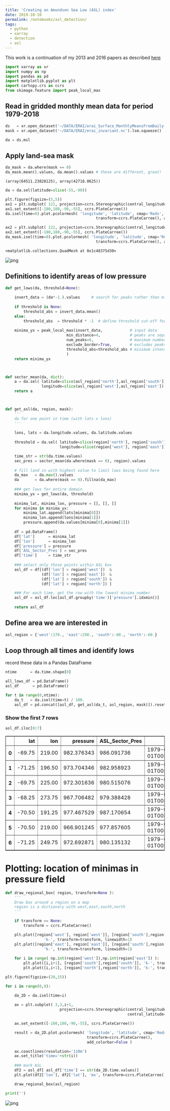 ```yaml
---
title: 'Creating an Amundsen Sea Low (ASL) index'
date: 2019-10-10
permalink: /notebooks/asl_detection/
tags:
  - python
  - xarray
  - detection
  - asl
---
```


This work is a continuation of my 2013 and 2016 papers as described [here](https://legacy.bas.ac.uk/data/absl/)



```python
import xarray as xr
import numpy as np
import pandas as pd
import matplotlib.pyplot as plt
import cartopy.crs as ccrs
from skimage.feature import peak_local_max
```

## Read in gridded monthly mean data for period 1979-2018


```python
ds   = xr.open_dataset('~/DATA/ERAI/erai_Surface_MonthlyMeansFromDaily.nc')
mask = xr.open_dataset('~/DATA/ERAI/erai_invariant.nc').lsm.squeeze()
```


```python
da = ds.msl
```

## Apply land-sea mask


```python
da_mask = da.where(mask == 0)
da_mask.mean().values, da.mean().values # these are different, great!
```




    (array(64511.23828125), array(42718.0625))




```python
da = da.sel(latitude=slice(-55,-90))
```


```python
plt.figure(figsize=(5,5))
ax1 = plt.subplot( 121, projection=ccrs.Stereographic(central_longitude=0., central_latitude=-90.) )
ax1.set_extent([-180,180,-90,-55], ccrs.PlateCarree())
da.isel(time=0).plot.pcolormesh( 'longitude', 'latitude', cmap='Reds', 
                                        transform=ccrs.PlateCarree(), add_colorbar=False )

ax2 = plt.subplot( 122, projection=ccrs.Stereographic(central_longitude=0., central_latitude=-90.) )
ax2.set_extent([-180,180,-90,-55], ccrs.PlateCarree())
da_mask.isel(time=0).plot.pcolormesh( 'longitude', 'latitude', cmap='Reds', 
                                        transform=ccrs.PlateCarree(), add_colorbar=False )

```




    <matplotlib.collections.QuadMesh at 0x1c48375d30>




![png](/notebooks/images/Amundsen_Sea_Low/output_8_1.png)


## Definitions to identify areas of low pressure


```python
def get_lows(da, threshold=None):
    
    invert_data = (da*-1.).values     # search for peaks rather than minima
    
    if threshold is None:
        threshold_abs = invert_data.mean()
    else:
        threshold_abs  = threshold * -1  # define threshold cut-off for peaks (inverted lows)
                
    minima_yx = peak_local_max(invert_data,            # input data
                           min_distance=4,             # peaks are separated by at least min_distance
                           num_peaks=6,                # maximum number of peaks
                           exclude_border=True,        # excludes peaks from within min_distance - pixels of the border
                           threshold_abs=threshold_abs # minimum intensity of peaks
                           )
    return minima_yx



def sector_mean(da, dict):
    a = da.sel( latitude=slice(asl_region['north'],asl_region['south']), 
                longitude=slice(asl_region['west'],asl_region['east']) ).mean()
    return a



def get_asl(da, region, mask):
    '''
    da for one point in time (with lats x lons)
    '''
    
    lons, lats = da.longitude.values, da.latitude.values
    
    threshold = da.sel( latitude=slice(region['north'], region['south']), 
                        longitude=slice(region['west'], region['east']) ).mean().values

    time_str = str(da.time.values)
    sec_pres = sector_mean(da.where(mask == 0), region).values
    
    # fill land in with highest value to limit lows being found here
    da_max   = da.max().values
    da       = da.where(mask == 0).fillna(da_max)
    
    ### get lows for entire domain
    minima_yx = get_lows(da, threshold)
    
    minima_lat, minima_lon, pressure = [], [], []
    for minima in minima_yx:
        minima_lat.append(lats[minima[0]])
        minima_lon.append(lons[minima[1]])
        pressure.append(da.values[minima[0],minima[1]])
    
    df = pd.DataFrame()
    df['lat']      = minima_lat
    df['lon']      = minima_lon
    df['pressure'] = pressure
    df['ASL_Sector_Pres'] = sec_pres
    df['time']     = time_str
    
    ### select only those points within ASL box
    asl_df = df[(df['lon'] > region['west'])  & 
                (df['lon'] < region['east'])  & 
                (df['lat'] > region['south']) & 
                (df['lat'] < region['north']) ]

    ### For each time, get the row with the lowest minima_number
    asl_df = asl_df.loc[asl_df.groupby('time')['pressure'].idxmin()]
    
    return asl_df
```

## Define area we are interested in


```python
asl_region = {'west':170., 'east':298., 'south':-80., 'north':-60.}
```

## Loop through all times and identify lows
record these data in a Pandas DataFrame


```python
ntime      = da.time.shape[0]

all_lows_df = pd.DataFrame()
asl_df      = pd.DataFrame()

for t in range(0,ntime):
    da_t   = da.isel(time=t) / 100.
    asl_df = pd.concat([asl_df, get_asl(da_t, asl_region, mask)]).reset_index(drop=True)
```

### Show the first 7 rows


```python
asl_df.iloc[0:7]
```




<div>
<style scoped>
    .dataframe tbody tr th:only-of-type {
        vertical-align: middle;
    }

    .dataframe tbody tr th {
        vertical-align: top;
    }

    .dataframe thead th {
        text-align: right;
    }
</style>
<table border="1" class="dataframe">
  <thead>
    <tr style="text-align: right;">
      <th></th>
      <th>lat</th>
      <th>lon</th>
      <th>pressure</th>
      <th>ASL_Sector_Pres</th>
      <th>time</th>
    </tr>
  </thead>
  <tbody>
    <tr>
      <th>0</th>
      <td>-69.75</td>
      <td>219.00</td>
      <td>982.376343</td>
      <td>986.091736</td>
      <td>1979-01-01T00:00:00.000000000</td>
    </tr>
    <tr>
      <th>1</th>
      <td>-71.25</td>
      <td>196.50</td>
      <td>973.704346</td>
      <td>982.958923</td>
      <td>1979-02-01T00:00:00.000000000</td>
    </tr>
    <tr>
      <th>2</th>
      <td>-69.75</td>
      <td>225.00</td>
      <td>972.301636</td>
      <td>980.515076</td>
      <td>1979-03-01T00:00:00.000000000</td>
    </tr>
    <tr>
      <th>3</th>
      <td>-68.25</td>
      <td>273.75</td>
      <td>967.706482</td>
      <td>979.388428</td>
      <td>1979-04-01T00:00:00.000000000</td>
    </tr>
    <tr>
      <th>4</th>
      <td>-70.50</td>
      <td>191.25</td>
      <td>977.467529</td>
      <td>987.170654</td>
      <td>1979-05-01T00:00:00.000000000</td>
    </tr>
    <tr>
      <th>5</th>
      <td>-70.50</td>
      <td>219.00</td>
      <td>966.901245</td>
      <td>977.857605</td>
      <td>1979-06-01T00:00:00.000000000</td>
    </tr>
    <tr>
      <th>6</th>
      <td>-71.25</td>
      <td>249.75</td>
      <td>972.692871</td>
      <td>980.135132</td>
      <td>1979-07-01T00:00:00.000000000</td>
    </tr>
  </tbody>
</table>
</div>



# Plotting: location of minimas in pressure field


```python
def draw_regional_box( region, transform=None ):
    '''
    Draw box around a region on a map
    region is a dictionary with west,east,south,north
    '''

    if transform == None:
        transform = ccrs.PlateCarree()

    plt.plot([region['west'], region['west']], [region['south'],region['north']], 
                 'k-', transform=transform, linewidth=1)
    plt.plot([region['east'], region['east']], [region['south'],region['north']], 
                 'k-', transform=transform, linewidth=1)
    
    for i in range( np.int(region['west']),np.int(region['east']) ): 
        plt.plot([i,i+1], [region['south'],region['south']], 'k-', transform=transform, linewidth=1)
        plt.plot([i,i+1], [region['north'],region['north']], 'k-', transform=transform, linewidth=1)
```


```python
plt.figure(figsize=(20,15))

for i in range(0,9):

    da_2D = da.isel(time=i)
    
    ax = plt.subplot( 3,3,i+1, 
                        projection=ccrs.Stereographic(central_longitude=0., 
                                                      central_latitude=-90.) )

    ax.set_extent([-180,180,-90,-55], ccrs.PlateCarree())

    result = da_2D.plot.pcolormesh( 'longitude', 'latitude', cmap='Reds', 
                                    transform=ccrs.PlateCarree(), 
                                    add_colorbar=False )

    ax.coastlines(resolution='110m')
    ax.set_title('time='+str(i))
    
    ### mark ASL
    df2 = asl_df[ asl_df['time'] == str(da_2D.time.values)]
    plt.plot(df2['lon'], df2['lat'], 'mx', transform=ccrs.PlateCarree() )

    draw_regional_box(asl_region)

print('')
```


![png](/notebooks/images/Amundsen_Sea_Low/output_19_1.png)


